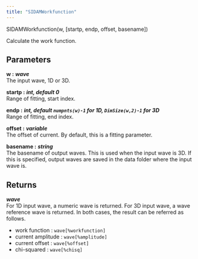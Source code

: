 ```yaml
---
title: "SIDAMWorkfunction"
---
```

<p class="function_definition">SIDAMWorkfunction(<span class="function_variables">w, [startp, endp, offset, basename]</span>)</p>

Calculate the work function.

## Parameters

**w :** ***wave***  
The input wave, 1D or 3D.

**startp :** ***int, default 0***  
Range of fitting, start index.

**endp :** ***int, default `numpnts(w)-1` for 1D, `DimSize(w,2)-1` for 3D***  
Range of fitting, end index.

**offset :** ***variable***  
The offset of current. By default, this is a fitting parameter.

**basename :** ***string***  
The basename of output waves. This is used when the input wave is 3D.
If this is specified, output waves are saved in the data folder
where the input wave is.

## Returns
***wave***  
For 1D input wave, a numeric wave is returned.
For 3D input wave, a wave reference wave is returned.
In both cases, the result can be referred as follows.
* work function : `wave[%workfunction]`
* current amplitude : `wave[%amplitude]`
* current offset : `wave[%offset]`
* chi-squared : `wave[%chisq]`
